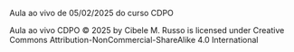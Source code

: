 Aula ao vivo de 05/02/2025 do curso CDPO

Aula ao vivo CDPO © 2025 by Cibele M. Russo is licensed under Creative Commons Attribution-NonCommercial-ShareAlike 4.0 International 
